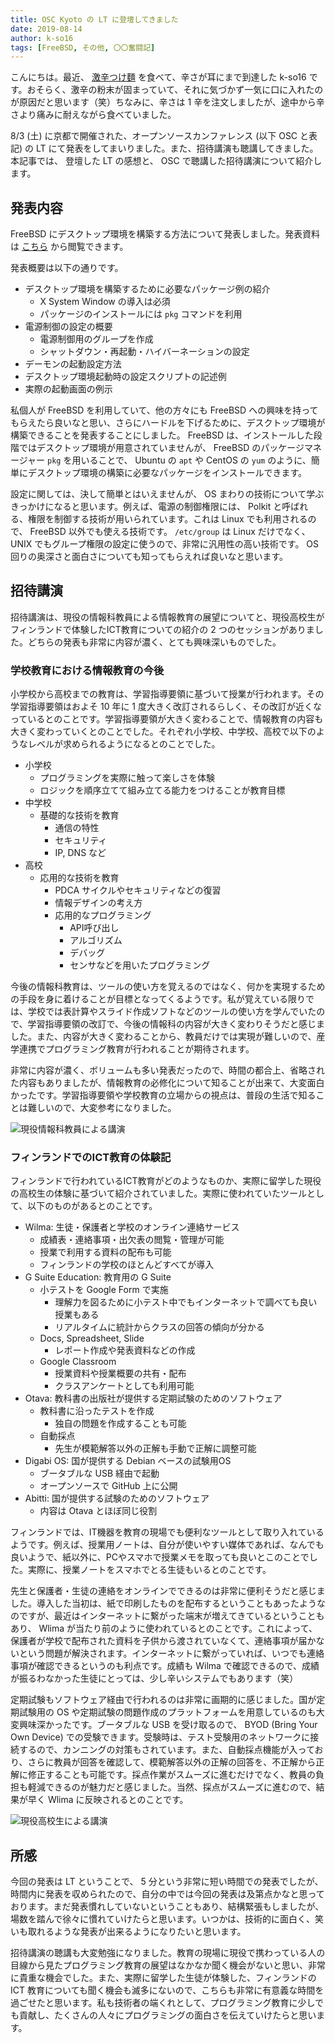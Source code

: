 ```yaml
---
title: OSC Kyoto の LT に登壇してきました
date: 2019-08-14
author: k-so16
tags: [FreeBSD, その他, 〇〇奮闘記]
---
```


こんにちは。最近、 [激辛つけ麵](https://prtimes.jp/main/html/rd/p/000000012.000039951.html) を食べて、辛さが耳にまで到達した k-so16 です。おそらく、激辛の粉末が固まっていて、それに気づかず一気に口に入れたのが原因だと思います（笑）ちなみに、辛さは 1 辛を注文しましたが、途中から辛さより痛みに耐えながら食べていました。

8/3 (土) に京都で開催された、オープンソースカンファレンス (以下 OSC と表記) の LT にて発表をしてまいりました。また、招待講演も聴講してきました。本記事では、 登壇した LT の感想と、 OSC で聴講した招待講演について紹介します。

## 発表内容
FreeBSD にデスクトップ環境を構築する方法について発表しました。発表資料は [こちら](https://speakerdeck.com/azuki/freebsddedesukutotupu-huan-jing-gou-zhu) から閲覧できます。

発表概要は以下の通りです。

- デスクトップ環境を構築するために必要なパッケージ例の紹介
    - X System Window の導入は必須
    - パッケージのインストールには `pkg` コマンドを利用
- 電源制御の設定の概要
    - 電源制御用のグループを作成
    - シャットダウン・再起動・ハイバーネーションの設定
- デーモンの起動設定方法
- デスクトップ環境起動時の設定スクリプトの記述例
- 実際の起動画面の例示

私個人が FreeBSD を利用していて、他の方々にも FreeBSD への興味を持ってもらえたら良いなと思い、さらにハードルを下げるために、デスクトップ環境が構築できることを発表することにしました。 FreeBSD は、インストールした段階ではデスクトップ環境が用意されていませんが、 FreeBSD のパッケージマネージャー `pkg` を用いることで、 Ubuntu の `apt` や CentOS の `yum` のように、簡単にデスクトップ環境の構築に必要なパッケージをインストールできます。

設定に関しては、決して簡単とはいえませんが、 OS まわりの技術について学ぶきっかけになると思います。例えば、電源の制御権限には、 Polkit と呼ばれる、権限を制御する技術が用いられています。これは Linux でも利用されるので、 FreeBSD 以外でも使える技術です。 `/etc/group` は Linux だけでなく、 UNIX でもグループ権限の設定に使うので、非常に汎用性の高い技術です。 OS 回りの奥深さと面白さについても知ってもらえれば良いなと思います。

## 招待講演
招待講演は、現役の情報科教員による情報教育の展望についてと、現役高校生がフィンランドで体験したICT教育についての紹介の 2 つのセッションがありました。どちらの発表も非常に内容が濃く、とても興味深いものでした。

### 学校教育における情報教育の今後
小学校から高校までの教育は、学習指導要領に基づいて授業が行われます。その学習指導要領はおよそ 10 年に 1 度大きく改訂されるらしく、その改訂が近くなっているとのことです。学習指導要領が大きく変わることで、情報教育の内容も大きく変わっていくとのことでした。それぞれ小学校、中学校、高校で以下のようなレベルが求められるようになるとのことでした。

- 小学校
    - プログラミングを実際に触って楽しさを体験
    - ロジックを順序立てて組み立てる能力をつけることが教育目標
- 中学校
    - 基礎的な技術を教育
        - 通信の特性
        - セキュリティ
        - IP, DNS など
- 高校
    - 応用的な技術を教育
        - PDCA サイクルやセキュリティなどの復習
        - 情報デザインの考え方
        - 応用的なプログラミング
            - API呼び出し
            - アルゴリズム
            - デバッグ
            - センサなどを用いたプログラミング

今後の情報科教育は、ツールの使い方を覚えるのではなく、何かを実現するための手段を身に着けることが目標となってくるようです。私が覚えている限りでは、学校では表計算やスライド作成ソフトなどのツールの使い方を学んでいたので、学習指導要領の改訂で、今後の情報科の内容が大きく変わりそうだと感じました。また、内容が大きく変わることから、教員だけでは実現が難しいので、産学連携でプログラミング教育が行われることが期待されます。

非常に内容が濃く、ボリュームも多い発表だったので、時間の都合上、省略された内容もありましたが、情報教育の必修化について知ることが出来て、大変面白かったです。学習指導要領や学校教育の立場からの視点は、普段の生活で知ることは難しいので、大変参考になりました。

![](images/osc-kyoto-2019-1.jpg "現役情報科教員による講演")

### フィンランドでのICT教育の体験記
フィンランドで行われているICT教育がどのようなものか、実際に留学した現役の高校生の体験に基づいて紹介されていました。実際に使われていたツールとして、以下のものがあるとのことです。

- Wilma: 生徒・保護者と学校のオンライン連絡サービス
    - 成績表・連絡事項・出欠表の閲覧・管理が可能
    - 授業で利用する資料の配布も可能
    - フィンランドの学校のほとんどすべてが導入
- G Suite Education: 教育用の G Suite
    - 小テストを Google Form で実施
        - 理解力を図るために小テスト中でもインターネットで調べても良い授業もある
        - リアルタイムに統計からクラスの回答の傾向が分かる
    - Docs, Spreadsheet, Slide
        - レポート作成や発表資料などの作成
    - Google Classroom
        - 授業資料や授業概要の共有・配布
        - クラスアンケートとしても利用可能
- Otava: 教科書の出版社が提供する定期試験のためのソフトウェア
    - 教科書に沿ったテストを作成
        - 独自の問題を作成することも可能
    - 自動採点
        - 先生が模範解答以外の正解も手動で正解に調整可能
- Digabi OS: 国が提供する Debian ベースの試験用OS
    - ブータブルな USB 経由で起動
    - オープンソースで GitHub 上に公開
- Abitti: 国が提供する試験のためのソフトウェア
    - 内容は Otava とほぼ同じ役割

フィンランドでは、IT機器を教育の現場でも便利なツールとして取り入れているようです。例えば、授業用ノートは、自分が使いやすい媒体であれば、なんでも良いようで、紙以外に、PCやスマホで授業メモを取っても良いとこのことでした。実際に、授業ノートをスマホでとる生徒もいるとのことです。

先生と保護者・生徒の連絡をオンラインでできるのは非常に便利そうだと感じました。導入した当初は、紙で印刷したものを配布するということもあったようなのですが、最近はインターネットに繋がった端末が増えてきているということもあり、 Wlima が当たり前のように使われているとのことです。これによって、保護者が学校で配布された資料を子供から渡されていなくて、連絡事項が届かないという問題が解決されます。インターネットに繋がっていれば、いつでも連絡事項が確認できるというのも利点です。成績も Wilma で確認できるので、成績が振るわなかった生徒にとっては、少し辛いシステムでもあります（笑）

定期試験もソフトウェア経由で行われるのは非常に画期的に感じました。国が定期試験用の OS や定期試験の問題作成のプラットフォームを用意しているのも大変興味深かったです。ブータブルな USB を受け取るので、 BYOD (Bring Your Own Device) での受験できます。受験時は、テスト受験用のネットワークに接続するので、カンニングの対策もされています。また、自動採点機能が入っており、さらに教員が回答を確認して、模範解答以外の正解の回答を、不正解から正解に修正することも可能です。採点作業がスムーズに進むだけでなく、教員の負担も軽減できるのが魅力だと感じました。当然、採点がスムーズに進むので、結果が早く Wlima に反映されるとのことです。

![](images/osc-kyoto-2019-2.jpg "現役高校生による講演")

## 所感
今回の発表は LT ということで、 5 分という非常に短い時間での発表でしたが、時間内に発表を収められたので、自分の中では今回の発表は及第点かなと思っております。まだ発表慣れしていないということもあり、結構緊張もしましたが、場数を踏んで徐々に慣れていけたらと思います。いつかは、技術的に面白く、笑いも取れるような発表が出来るようになりたいと思います。

招待講演の聴講も大変勉強になりました。教育の現場に現役で携わっている人の目線から見たプログラミング教育の展望はなかなか聞く機会がないと思い、非常に貴重な機会でした。また、実際に留学した生徒が体験した、フィンランドの ICT 教育についても聞く機会も滅多にないので、こちらも非常に有意義な時間を過ごせたと思います。私も技術者の端くれとして、プログラミング教育に少しでも貢献し、たくさんの人々にプログラミングの面白さを伝えていけたらと思います。
